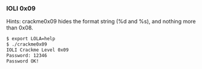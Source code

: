 ### IOLI 0x09

Hints: crackme0x09 hides the format string (%d and %s), and nothing more than 0x08.

```sh
$ export LOLA=help 
$ ./crackme0x09
IOLI Crackme Level 0x09
Password: 12346
Password OK!
```
